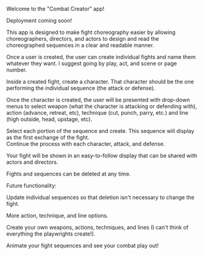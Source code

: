 Welcome to the "Combat Creator" app!

Deployment coming soon!

This app is designed to make fight choreography easier by allowing choreographers, directors, and actors to design and read the choreographed sequences in a clear and readable manner.

Once a user is created, the user can create individual fights and name them whatever they want.  I suggest going by play, act, and scene or page number.

Inside a created fight, create a character.  That character should be the one performing the individual sequence (the attack or defense).

Once the character is created, the user will be presented with drop-down menus to select weapon (what the character is attacking or defending with), action (advance, retreat, etc), technique (cut, punch, parry, etc.) and line (high outside, head, upstage, etc).

Select each portion of the sequence and create.  This sequence will display as the first exchange of the fight.  
Continue the process with each character, attack, and defense.  

Your fight will be shown in an easy-to-follow display that can be shared with actors and directors.

Fights and sequences can be deleted at any time.

Future functionality:

Update individual sequences so that deletion isn't necessary to change the fight.

More action, technique, and line options.

Create your own weapons, actions, techniques, and lines (I can't think of everything the playwrights create!).

Animate your fight sequences and see your combat play out!
